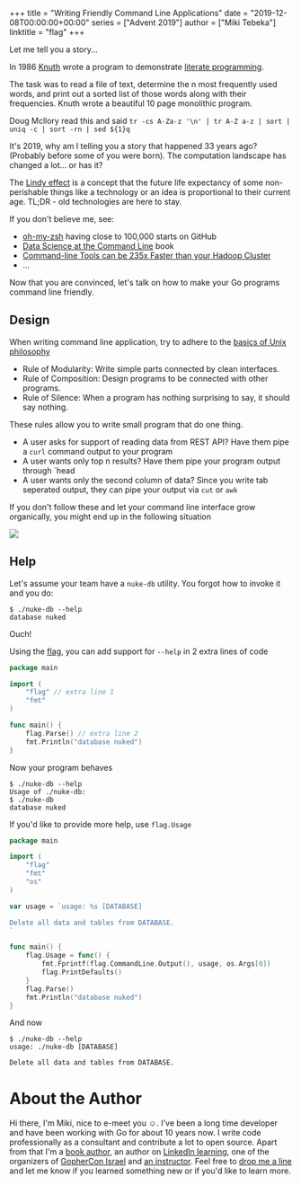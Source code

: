 +++
title = "Writing Friendly Command Line Applications"
date = "2019-12-08T00:00:00+00:00"
series = ["Advent 2019"]
author = ["Miki Tebeka"]
linktitle = "flag"
+++

Let me tell you a story...

In 1986 [Knuth](https://en.wikipedia.org/wiki/Donald_Knuth) wrote a program to
demonstrate [literate
programming](https://en.wikipedia.org/wiki/Literate_programming).

The task was to read a file of text, determine the n most frequently used
words, and print out a sorted list of those words along with their frequencies.
Knuth wrote a beautiful 10 page monolithic program.

Doug Mcllory read this and said 
`tr -cs A-Za-z '\n' | tr A-Z a-z | sort | uniq -c | sort -rn | sed ${1}q`

It's 2019, why am I telling you a story that happened 33 years ago? (Probably
before some of you were born). The computation landscape has changed a lot...
or has it?

The [Lindy effect](https://en.wikipedia.org/wiki/Lindy_effect) is a concept
that the future life expectancy of some non-perishable things like a technology
or an idea is proportional to their current age. TL;DR - old technologies are
here to stay.

If you don't believe me, see:

- [oh-my-zsh](https://github.com/ohmyzsh/ohmyzsh) having close to 100,000 starts on GitHub
- [Data Science at the Command Line](https://www.datascienceatthecommandline.com/) book
- [Command-line Tools can be 235x Faster than your Hadoop Cluster](https://adamdrake.com/command-line-tools-can-be-235x-faster-than-your-hadoop-cluster.html)
- ...

Now that you are convinced, let's talk on how to make your Go programs command
line friendly.

## Design

When writing command line application, try to adhere to the [basics of Unix
philosophy](http://www.catb.org/esr/writings/taoup/html/ch01s06.html)

- Rule of Modularity: Write simple parts connected by clean interfaces.
- Rule of Composition: Design programs to be connected with other programs.
- Rule of Silence: When a program has nothing surprising to say, it should say
  nothing.

These rules allow you to write small program that do one thing.

- A user asks for support of reading data from REST API? Have them pipe a
  `curl` command output to your program
- A user wants only top n results? Have them pipe your program output through
  `head
- A user wants only the second column of data? Since you write tab seperated
  output, they can pipe your output via `cut` or `awk`

If you don't follow these and let your command line interface grow organically,
you might end up in the following situation

[![](https://imgs.xkcd.com/comics/tar.png)](https://xkcd.com/1168/)


## Help

Let's assume your team have a `nuke-db` utility. You forgot how to invoke it
and you do:

```
$ ./nuke-db --help
database nuked
```

Ouch!

Using the [flag](https://golang.org/pkg/flag/), you can add support for `--help` in 2 extra lines of code

```go
package main

import (
	"flag" // extra line 1
	"fmt"
)

func main() {
	flag.Parse() // extra line 2
	fmt.Println("database nuked")
}
```

Now your program behaves

```
$ ./nuke-db --help
Usage of ./nuke-db:
$ ./nuke-db
database nuked
```

If you'd like to provide more help, use `flag.Usage`

```go
package main

import (
	"flag"
	"fmt"
	"os"
)

var usage = `usage: %s [DATABASE]

Delete all data and tables from DATABASE.
`

func main() {
	flag.Usage = func() {
		fmt.Fprintf(flag.CommandLine.Output(), usage, os.Args[0])
		flag.PrintDefaults()
	}
	flag.Parse()
	fmt.Println("database nuked")
}
```

And now
```
$ ./nuke-db --help
usage: ./nuke-db [DATABASE]

Delete all data and tables from DATABASE.
```



# About the Author
Hi there, I'm Miki, nice to e-meet you ☺. I've been a long time developer and
have been working with Go for about 10 years now. I write code professionally as
a consultant and contribute a lot to open source. Apart from that I'm a [book
author](https://www.amazon.com/Forging-Python-practices-lessons-developing-ebook/dp/B07C1SH5MP),
an author on [LinkedIn
learning](https://www.linkedin.com/learning/search?keywords=miki+tebeka), one of
the organizers of [GopherCon Israel](https://www.gophercon.org.il/) and [an
instructor](https://www.353.solutions/workshops).  Feel free to [drop me a
line](mailto:miki@353solutions.com) and let me know if you learned something
new or if you'd like to learn more.
